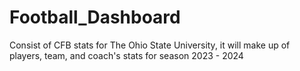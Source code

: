 # Football_Dashboard
Consist of CFB stats for The Ohio State University, it will make up of players, team, and coach's stats for season 2023 - 2024
